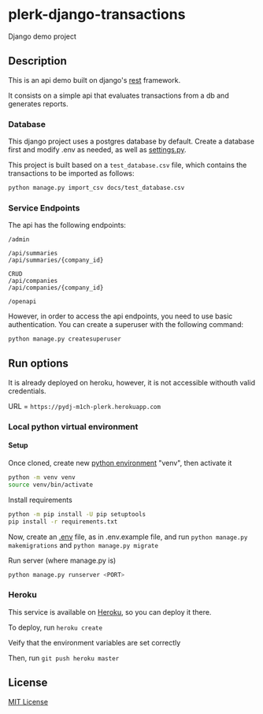 # plerk-django-transactions

Django demo project

## Description

This is an api demo built on django's [rest](https://www.django-rest-framework.org/) framework.

It consists on a simple api that evaluates transactions from a db and generates reports.

### Database

This django project uses a postgres database by default. Create a database first and modify .env as needed, as well as [settings.py](https://docs.djangoproject.com/en/4.0/ref/databases/).

This project is built based on a `test_database.csv` file, which contains the transactions to be imported as follows:

```bash
python manage.py import_csv docs/test_database.csv
```

### Service Endpoints

The api has the following endpoints:

```endpoints
/admin

/api/summaries
/api/summaries/{company_id}

CRUD
/api/companies
/api/companies/{company_id}

/openapi
```

However, in order to access the api endpoints, you need to use basic authentication. You can create a superuser with the following command:

```bash
python manage.py createsuperuser
```

## Run options

It is already deployed on heroku, however, it is not accessible withouth valid credentials.

URL = `https://pydj-m1ch-plerk.herokuapp.com`

### Local python virtual environment

#### Setup

Once cloned, create new [python environment](https://docs.python.org/3/tutorial/venv.html) "venv", then activate it

```bash
python -m venv venv
source venv/bin/activate
```

Install requirements

```bash
python -m pip install -U pip setuptools
pip install -r requirements.txt
```

Now, create an [.env](https://django-environ.readthedocs.io/en/latest/) file, as in .env.example file, and run `python manage.py makemigrations` and `python manage.py migrate`

Run server (where manage.py is)

```bash
python manage.py runserver <PORT>
```

### Heroku

This service is available on [Heroku](https://www.heroku.com/), so you can deploy it there.

To deploy, run `heroku create`

Veify that the environment variables are set correctly

Then, run `git push heroku master`

## License

[MIT License](https://choosealicense.com/licenses/mit/)
